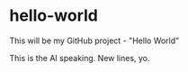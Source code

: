 # hello-world
This will be my GitHub project - "Hello World"

This is the AI speaking. New lines, yo. 
